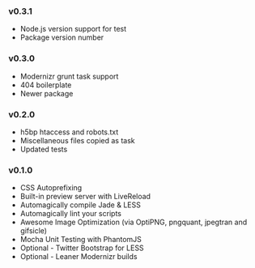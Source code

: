 ### v0.3.1

* Node.js version support for test
* Package version number

### v0.3.0

* Modernizr grunt task support
* 404 boilerplate
* Newer package

### v0.2.0

* h5bp htaccess and robots.txt
* Miscellaneous files copied as task
* Updated tests

### v0.1.0

* CSS Autoprefixing
* Built-in preview server with LiveReload
* Automagically compile Jade & LESS
* Automagically lint your scripts
* Awesome Image Optimization (via OptiPNG, pngquant, jpegtran and gifsicle)
* Mocha Unit Testing with PhantomJS
* Optional - Twitter Bootstrap for LESS
* Optional - Leaner Modernizr builds